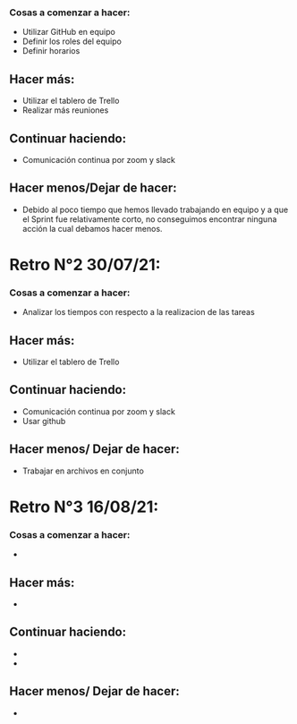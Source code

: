 ### Cosas a comenzar a hacer:

* Utilizar GitHub en equipo
* Definir los roles del equipo
* Definir horarios

## Hacer más: 

* Utilizar el tablero de Trello
* Realizar más reuniones 

## Continuar haciendo:

* Comunicación continua por zoom y slack

## Hacer menos/Dejar de hacer:

* Debido al poco tiempo que hemos llevado trabajando en equipo y a que el Sprint fue relativamente corto, no conseguimos encontrar ninguna acción la cual debamos hacer menos.


# Retro N°2 30/07/21:


### Cosas a comenzar a hacer:

 * Analizar los tiempos con respecto a la realizacion de las tareas

## Hacer más:

* Utilizar el tablero de Trello

## Continuar haciendo:

* Comunicación continua por zoom y slack
* Usar github

## Hacer menos/ Dejar de hacer:

* Trabajar en archivos en conjunto


# Retro N°3 16/08/21:


### Cosas a comenzar a hacer:

 * 
## Hacer más:

* 
## Continuar haciendo:

* 
* 

## Hacer menos/ Dejar de hacer:

* 
